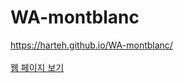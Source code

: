 # WA-montblanc
https://harteh.github.io/WA-montblanc/
<br>
<br>
<a href="https://harteh.github.io/WA-montblanc/" class="page_link" target="_blank" onclick="window.open(this.href, '', 'width=640, height=960'); return false;">웹 페이지 보기</a>

